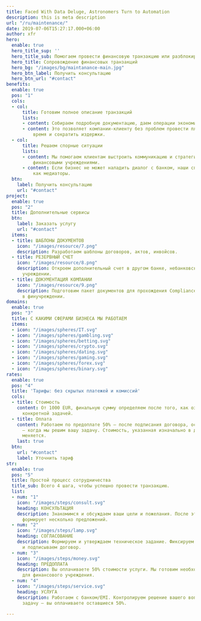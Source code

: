 ```yaml
---
title: Faced With Data Deluge, Astronomers Turn to Automation
description: this is meta description
url: "/ru/maintenance/"
date: 2019-07-06T15:27:17.000+06:00
author: xfr
hero:
  enable: true
  hero_title_sup: ''
  hero_title_sub: Помогаем провести финансовую транзакцию или разблокировать счет
  hero_title: Сопровождение финансовых транзакций
  hero_bg: "/images/bg/maintanance-main.jpg"
  hero_btn_label: Получить консультацию
  hero_btn_url: "#contact"
benefits:
  enable: true
  pos: "1"
  cols:
  - col:
      title: Готовим полное описание транзакций
      lists:
      - content: Собираем подробную документацию, даем операции экономическое обоснование.
      - content: Это позволяет компании-клиенту без проблем провести платеж, сэкономить
          время и сократить издержки.
  - col:
      title: Решаем спорные ситуации
      lists:
      - content: Мы помогаем клиентам выстроить коммуникацию и стратегию работы с
          финансовыми учреждениями.
      - content: Если бизнес не может наладить диалог с банком, наши специалисты выступят
          как медиаторы.
  btn:
    label: Получить консультацию
    url: "#contact"
project:
  enable: true
  pos: "2"
  title: Дополнительные сервисы
  btn:
    label: Заказать услугу
    url: "#contact"
  items:
  - title: ШАБЛОНЫ ДОКУМЕНТОВ
    icon: "/images/resource/7.png"
    description: Разработаем шаблоны договоров, актов, инвойсов.
  - title: РЕЗЕРВНЫЙ СЧЕТ
    icon: "/images/resource/8.png"
    description: Откроем дополнительный счет в другом банке, небанковском финансовом
      учреждении.
  - title: ДОКУМЕНТАЦИЯ КОМПАНИИ
    icon: "/images/resource/9.png"
    description: Подготовим пакет документов для прохождения Compliance и AML-контроля
      в финучреждении.
domains:
  enable: true
  pos: "3"
  title: С КАКИМИ СФЕРАМИ БИЗНЕСА МЫ РАБОТАЕМ
  items:
  - icon: "/images/spheres/IT.svg"
  - icon: "/images/spheres/gambling.svg"
  - icon: "/images/spheres/betting.svg"
  - icon: "/images/spheres/crypto.svg"
  - icon: "/images/spheres/dating.svg"
  - icon: "/images/spheres/gaming.svg"
  - icon: "/images/spheres/forex.svg"
  - icon: "/images/spheres/binary.svg"
rates:
  enable: true
  pos: "4"
  title: 'Тарифы: без скрытых платежей и комиссий'
  cols:
  - title: Стоимость
    content: От 1000 EUR, финальную сумму определяем после того, как ознакомимся с
      конкретной задачей.
  - title: Оплата
    content: Работаем по предоплате 50% — после подписания договора, остальные 50%
      — когда мы решим вашу задачу. Стоимость, указанная изначально в договоре, не
      меняется.
    last: true
  btn:
    url: "#contact"
    label: Уточнить тариф
str:
  enable: true
  pos: "5"
  title: Простой процесс сотрудничества
  title_sub: Всего 4 шага, чтобы успешно провести транзакцию.
  list:
  - num: "1"
    icon: "/images/steps/consult.svg"
    heading: КОНСУЛЬТАЦИЯ
    description: Знакомимся и обсуждаем ваши цели и пожелания. После этого менеджер
      формирует несколько предложений.
  - num: "2"
    icon: "/images/steps/lamp.svg"
    heading: СОГЛАСОВАНИЕ
    description: Формируем и утверждаем техническое задание. Фиксируем стоимость услуг
      и подписываем договор.
  - num: "3"
    icon: "/images/steps/money.svg"
    heading: ПРЕДОПЛАТА
    description: Вы оплачиваете 50% стоимости услуги. Мы готовим необходимые документы
      для финансового учреждения.
  - num: "4"
    icon: "/images/steps/service.svg"
    heading: УСЛУГА
    description: Работаем с банком/EMI. Контролируем решение вашего вопроса. Закрываем
      задачу — вы оплачиваете оставшиеся 50%.

---
```

